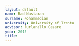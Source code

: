```yaml
---
layout: default 
name: Rad Nastaran
surname: Mohammadian
university: University of Trento
advisor: Furlanello Cesare
year: 2015
title: 
---
```

